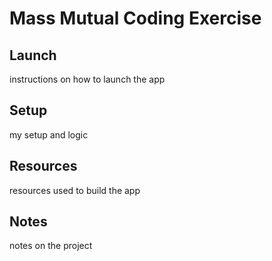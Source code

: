 # Mass Mutual Coding Exercise

## Launch
instructions on how to launch the app

## Setup
my setup and logic
## Resources
resources used to build the app
## Notes
notes on the project
